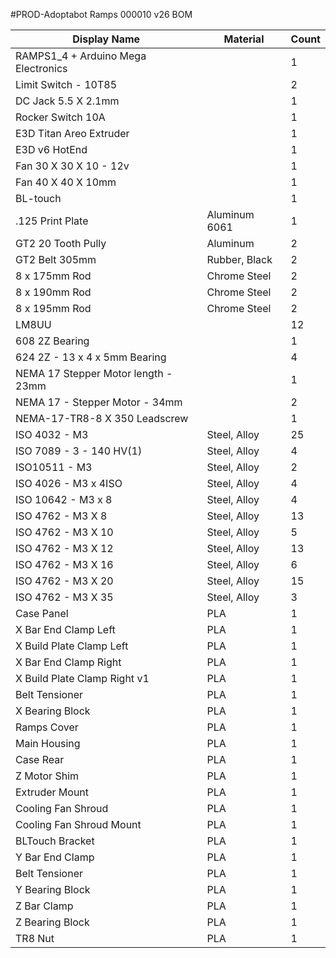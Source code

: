 #PROD-Adoptabot Ramps 000010 v26 BOM  

| Display Name                         | Material      | Count |
|--------------------------------------|---------------|-------|
| RAMPS1_4 + Arduino Mega Electronics  |               | 1     |
| Limit Switch - 10T85                 |               | 2     |
| DC Jack 5.5 X 2.1mm                  |               | 1     |
| Rocker Switch 10A                    |               | 1     |
| E3D Titan Areo Extruder              |               | 1     |
| E3D v6 HotEnd                        |               | 1     |
| Fan 30 X 30 X 10 - 12v               |               | 1     |
| Fan 40 X 40 X 10mm                   |               | 1     |
| BL-touch                             |               | 1     |
| .125 Print Plate                     | Aluminum 6061 | 1     |
| GT2 20 Tooth Pully                   | Aluminum      | 2     |
| GT2 Belt 305mm                       | Rubber, Black | 2     |
| 8 x 175mm Rod                        | Chrome Steel  | 2     |
| 8 x 190mm Rod                        | Chrome Steel  | 2     |
| 8 x 195mm Rod                        | Chrome Steel  | 2     |
| LM8UU                                |               | 12    |
| 608 2Z Bearing                       |               | 1     |
| 624 2Z - 13 x 4 x 5mm Bearing        |               | 4     |
| NEMA 17  Stepper Motor length - 23mm |               | 1     |
| NEMA 17 - Stepper Motor - 34mm       |               | 2     |
| NEMA-17-TR8-8 X 350 Leadscrew        |               | 1     |
| ISO 4032 - M3                        | Steel, Alloy  | 25    |
| ISO 7089 - 3 - 140 HV(1)             | Steel, Alloy  | 4     |
| ISO10511 - M3                        | Steel, Alloy  | 2     |
| ISO 4026 - M3 x 4ISO                 | Steel, Alloy  | 4     |
| ISO 10642 - M3 x 8                   | Steel, Alloy  | 4     |
| ISO 4762 - M3 X 8                    | Steel, Alloy  | 13    |
| ISO 4762 - M3 X 10                   | Steel, Alloy  | 5     |
| ISO 4762 - M3 X 12                   | Steel, Alloy  | 13    |
| ISO 4762 - M3 X 16                   | Steel, Alloy  | 6     |
| ISO 4762 - M3 X 20                   | Steel, Alloy  | 15    |
| ISO 4762 - M3 X 35                   | Steel, Alloy  | 3     |
| Case Panel                           | PLA           | 1     |
| X Bar End Clamp Left                 | PLA           | 1     |
| X Build Plate Clamp Left             | PLA           | 1     |
| X Bar End Clamp Right                | PLA           | 1     |
| X Build Plate Clamp Right v1         | PLA           | 1     |
| Belt Tensioner                       | PLA           | 1     |
| X Bearing Block                      | PLA           | 1     |
| Ramps Cover                          | PLA           | 1     |
| Main Housing                         | PLA           | 1     |
| Case Rear                            | PLA           | 1     |
| Z Motor Shim                         | PLA           | 1     |
| Extruder Mount                       | PLA           | 1     |
| Cooling Fan Shroud                   | PLA           | 1     |
| Cooling Fan Shroud Mount             | PLA           | 1     |
| BLTouch Bracket                      | PLA           | 1     |
| Y Bar End Clamp                      | PLA           | 1     |
| Belt Tensioner                       | PLA           | 1     |
| Y Bearing Block                      | PLA           | 1     |
| Z Bar Clamp                          | PLA           | 1     |
| Z Bearing Block                      | PLA           | 1     |
| TR8 Nut                              | PLA           | 1     |
